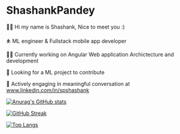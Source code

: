 # ShashankPandey

🙋‍♂️ Hi my name is Shashank, Nice to meet you :) 

⛹  ML engineer & Fullstack mobile app developer

🏌️‍♂️ Currently working on Angular Web application Archictecture and development

💫 Looking for a ML project to contribute

💬 Actively engaging in meaningful conversation at www.linkedin.com/in/spshashank

[![Anurag's GitHub stats](https://github-readme-stats.vercel.app/api?username=spShashankGIT)](https://github.com/anuraghazra/github-readme-stats)

[![GitHub Streak](https://github-readme-streak-stats.herokuapp.com?user=spShashankGit)](https://git.io/streak-stats)

[![Top Langs](https://github-readme-stats.vercel.app/api/top-langs/?username=spShashankGIT)](https://github.com/anuraghazra/github-readme-stats)

